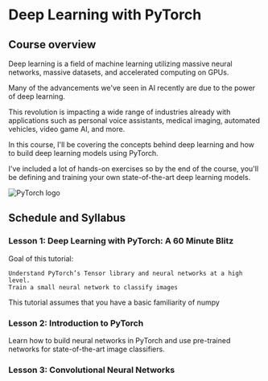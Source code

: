 # Deep Learning with PyTorch

## Course overview

Deep learning is a field of machine learning utilizing massive neural networks, massive datasets, and accelerated computing on GPUs.

Many of the advancements we've seen in AI recently are due to the power of deep learning.

This revolution is impacting a wide range of industries already with applications such as personal voice assistants, medical imaging, automated vehicles, video game AI, and more.

In this course, I'll be covering the concepts behind deep learning and how to build deep learning models using PyTorch.

I've included a lot of hands-on exercises so by the end of the course, you'll be defining and training your own state-of-the-art deep learning models.

![PyTorch logo](https://s3.amazonaws.com/video.udacity-data.com/topher/2018/November/5be38bec_udacitypytorch-welcomepage-image-v2/udacitypytorch-welcomepage-image-v2.png)

## Schedule and Syllabus

### Lesson 1: Deep Learning with PyTorch: A 60 Minute Blitz

Goal of this tutorial:

    Understand PyTorch’s Tensor library and neural networks at a high level.
    Train a small neural network to classify images

This tutorial assumes that you have a basic familiarity of numpy

### Lesson 2: Introduction to PyTorch

Learn how to build neural networks in PyTorch and use pre-trained networks for state-of-the-art image classifiers.

### Lesson 3: Convolutional Neural Networks


